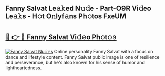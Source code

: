 ## Fanny Salvat Le𝚊𝚔ed N𝚞𝚍e - Part-O9R Vi𝚍eo Le𝚊𝚔s - H𝚘t O𝚗lyf𝚊ns Ph𝚘tos FxeUM

# <h2><a href="http://hf0auxr.feru.top/?c=Fanny+Salvat">🔗 👉 🔴 Fanny Salvat Vi𝚍𝚎o Ph𝚘t𝚘𝚜</a></h2>

[![Fanny Salvat Nu𝚍𝚎s](https://i.imgur.com/0TWrTi3.gif)](http://hf0auxr.feru.top/?c=Fanny+Salvat)
Online personality Fanny Salvat with a focus on dance and lifestyle content. Fanny Salvat public image is one of resilience and perseverance, but he's also known for his sense of humor and lightheartedness. 
